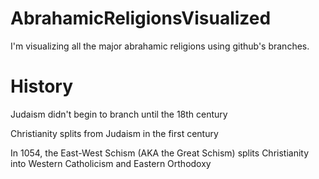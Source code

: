 # AbrahamicReligionsVisualized
I'm visualizing all the major abrahamic religions using github's branches.


# History
Judaism didn't begin to branch until the 18th century

Christianity splits from Judaism in the first century

In 1054, the East-West Schism (AKA the Great Schism) splits Christianity into Western Catholicism and Eastern Orthodoxy

